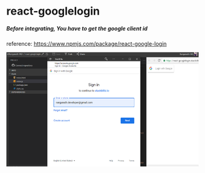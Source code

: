# react-googlelogin

##### Before integrating, You have to get the google client id

reference: https://www.npmjs.com/package/react-google-login

<img src="google-login.png" alt="drawing" width="550" height="300"/>
